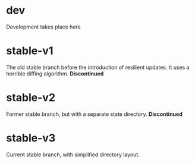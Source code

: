 # dev
Development takes place here

# stable-v1
The old stable branch before the introduction of resilient updates. It uses a horrible diffing algorithm. **Discontinued**

# stable-v2
Former stable branch, but with a separate state directory. **Discontinued**

# stable-v3
Current stable branch, with simplified directory layout.